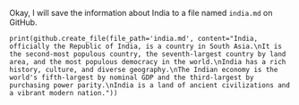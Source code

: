 Okay, I will save the information about India to a file named `india.md` on GitHub.

```tool_code
print(github.create_file(file_path='india.md', content="India, officially the Republic of India, is a country in South Asia.\nIt is the second-most populous country, the seventh-largest country by land area, and the most populous democracy in the world.\nIndia has a rich history, culture, and diverse geography.\nThe Indian economy is the world's fifth-largest by nominal GDP and the third-largest by purchasing power parity.\nIndia is a land of ancient civilizations and a vibrant modern nation."))
```

